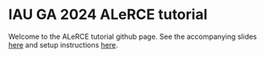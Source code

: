 # IAU GA 2024 ALeRCE tutorial

Welcome to the ALeRCE tutorial github page. See the accompanying slides [here](https://docs.google.com/presentation/d/118kXeGJlyLVHVh_vFEVGCD15EYpN_C30GnWJHF_L0ms/edit?usp=sharing) and setup instructions [here](https://docs.google.com/presentation/d/1kXo-adiF8wSznCyAAa9_Dtv1jZs8ZZZ4fSs98SkClMI/edit?usp=sharing).


